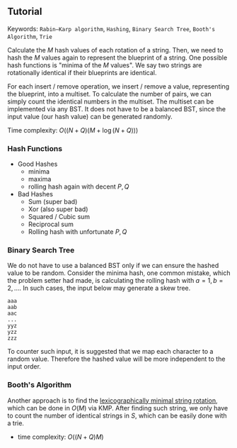 ## Tutorial
Keywords: `Rabin–Karp algorithm`, `Hashing`, `Binary Search Tree`, `Booth's Algorithm`, `Trie`

Calculate the $M$ hash values of each rotation of a string. Then, we need to hash the $M$ values again to represent the blueprint of a string. One possible hash functions is "minima of the $M$ values". We say two strings are rotationally identical if their blueprints are identical. 

For each insert / remove operation, we insert / remove a value, representing the blueprint, into a multiset. To calculate the number of pairs, we can simply count the identical numbers in the multiset. The multiset can be implemented via any BST. It does not have to be a balanced BST, since the input value (our hash value) can be generated randomly.

Time complexity: $O((N+Q)(M + \log (N+Q)))$

### Hash Functions
- Good Hashes
    - minima
    - maxima
    - rolling hash again with decent $P, Q$
- Bad Hashes
    - Sum (super bad)
    - Xor (also super bad)
    - Squared / Cubic sum
    - Reciprocal sum
    - Rolling hash with unfortunate $P, Q$

### Binary Search Tree
We do not have to use a balanced BST only if we can ensure the hashed value to be random. Consider the minima hash, one common mistake, which the problem setter had made, is calculating the rolling hash with $a = 1, b = 2, ...$. In such cases, the input below may generate a skew tree.
```
aaa
aab
aac
...
yyz
yzz
zzz
```
To counter such input, it is suggested that we map each character to a random value. Therefore the hashed value will be more independent to the input order. 

### Booth's Algorithm
Another approach is to find the [lexicographically minimal string rotation](https://en.wikipedia.org/wiki/Lexicographically_minimal_string_rotation), which can be done in $O(M)$ via KMP. After finding such string, we only have to count the number of identical strings in $S$, which can be easily done with a trie. 

- time complexity: $O((N+Q)M)$
